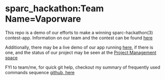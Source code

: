 sparc_hackathon:Team Name=Vaporware
===============
This repo is a demo of our efforts to make a winning sparc-hackathon(3) contest-app.  Information on our team and the contest can be found <a href="https://groups.google.com/forum/?nomobile=true#!forum/sparc_hackathon_csclug">here</a>

Additionally, there may be a live demo of our app running <a href="http://ec2-54-224-162-128.compute-1.amazonaws.com:3000">here</a>, if there is one, and the status of our project may be seen at the <a href="https://trello.com/b/JF1dvBPB/vaporware-test-app">Project Management space</a>

FYI to team/me, for quick git help, checkout my summary of frequently used commands sequence <a href="https://github.com/cargilcm/try_git/blob/master/shell.txt">github, here</a>
